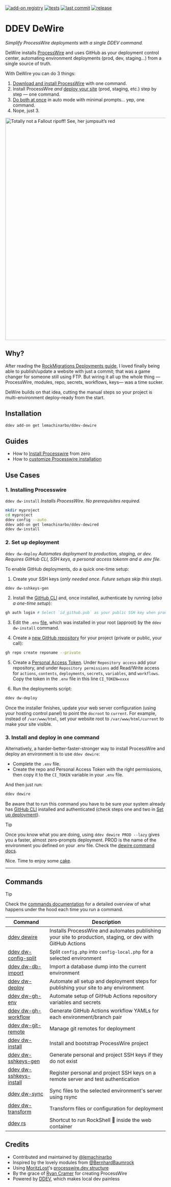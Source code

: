 [![add-on registry](https://img.shields.io/badge/DDEV-Add--on_Registry-blue)](https://addons.ddev.com)
[![tests](https://github.com/lemachinarbo/ddev-dewire/actions/workflows/tests.yml/badge.svg?branch=main)](https://github.com/lemachinarbo/ddev-dewire/actions/workflows/tests.yml?query=branch%3Amain)
[![last commit](https://img.shields.io/github/last-commit/lemachinarbo/ddev-DeWire)](https://github.com/lemachinarbo/ddev-dewire/commits)
[![release](https://img.shields.io/github/v/release/lemachinarbo/ddev-dewire)](https://github.com/lemachinarbo/ddev-dewire/releases/latest)

# DDEV DeWire
*Simplify ProcessWire deployments with a single DDEV command.*

DeWire installs [ProcessWire](https://github.com/processwire/processwire) and uses GitHub as your deployment control center, automating environment deployments (prod, dev, staging…) from a single source of truth.


With DeWire you can do 3 things:

1. [Download and install ProcessWire](#1-installing-processwire) with one command.
2. Install ProcessWire *and* [deploy your site](#2-set-up-deployment) (prod, staging, etc.) step by step — one command.
3. [Do both at once](#3-install-and-deploy-in-one-command) in auto mode with minimal prompts… yep, one command.
4. Nope, just 3.

<img width="1200" height="695" alt="Totally not a Fallout ripoff! See, her jumpsuit’s red" src="https://github.com/user-attachments/assets/5032c77b-5a37-4970-819e-5fbbab66b360" />


## Why?

After reading the [RockMigrations Deployments guide](https://www.baumrock.com/en/processwire/modules/rockmigrations/docs/deploy/#update-config.php), I loved finally being able to publish/update a website with just a commit; that was a game changer for someone still using FTP. But wiring it all up the whole thing —ProcessWire, modules, repo, secrets, workflows, keys— was a time sucker.

DeWire builds on that idea, cutting the manual steps so your project is multi-environment deploy–ready from the start.


## Installation

```bash
ddev add-on get lemachinarbo/ddev-dewire
```

## Guides

- How to [Install Processwire](https://github.com/lemachinarbo/ddev-dewire/wiki/(How-to)-Install-Processwire) from zero
- How to [customize Processwire installation](https://github.com/lemachinarbo/ddev-dewire/wiki/(How-to)-Install-Processwire#customizing-your-installation)


## Use Cases

### 1. Installing Processwire

`ddev dw-install` *Installs ProcessWire. No prerequisites required.*

```bash
mkdir myproject
cd myproject
ddev config --auto
ddev add-on get lemachinarbo/ddev-dewired
ddev dw-install
```

### 2. Set up deployment

`ddev dw-deploy` *Automates deployment to production, staging, or dev. Requires GitHub CLI, SSH keys, a personal access tokenm and a .env file.*

To enable GitHub deployments, do a quick one-time setup:

1. Create your SSH keys (*only needed once. Future setups skip this step*).

```sh
ddev dw-sshkeys-gen
```

2. Install the [GitHub CLI](https://github.com/cli/cli#installation) and, once installed, authenticate by running (*also a one-time setup*):

```sh
gh auth login # Select `id_github.pub` as your public SSH key when prompted.
```

3. Edit the `.env` [file](https://raw.githubusercontent.com/lemachinarbo/ddev-compwser/dev/compwser/templates/.env.example), which was installed in your root (approot) by the `ddev dw-install` command.

2. Create a [new GitHub repository](https://github.com/new) for your project (private or public, your call):

```sh
gh repo create reponame --private

```

5. Create a [Personal Access Token](https://github.com/settings/personal-access-tokens). Under `Repository access` add your repository, and under `Repository permissions` add Read/Write access for `actions`, `contents`, `deployments`, `secrets`, `variables`, and `workflows`.
Copy the token in the `.env` file in this line `CI_TOKEN=xxxx`

6. Run the deployments script:

```sh
ddev dw-deploy
```

Once the installer finishes, update your web server configuration (using your hosting control panel) to point the `docroot` to `current`. For example, instead of `/var/www/html`, set your website root to `/var/www/html/current` to make your site visible.


### 3. Install and deploy in one command
Alternatively, a harder-better-faster-stronger way to install ProcessWire and deploy an environment is to use `ddev dewire`:

- Complete the `.env` file.
- Create the repo and Personal Access Token with the right permissions, then copy it to the `CI_TOKEN` variable in your `.env` file.

And then just run:

```sh
ddev dewire
```

Be aware that to run this command you have to be sure your system already has [GitHub CLI](https://github.com/cli/cli#installation) installed and authenticated (check steps one and two in [Set up deployment](#2-set-up-deployment)).

> [!Tip]
> Once you know what you are doing, using `ddev dewire PROD --lazy` gives you a faster, almost zero-prompts deployment.
> PROD is the name of the environment you defined on your .env file. Check the [dewire command docs](https://github.com/lemachinarbo/ddev-dewire/wiki/dewired#usage).

Nice. Time to enjoy some [cake](https://en.wikipedia.org/wiki/The_cake_is_a_lie).

--- 


## Commands

> [!TIP]
> Check the [commands documentation](https://github.com/lemachinarbo/ddev-dewire/wiki) for a detailed overview of what happens under the hood each time you run a command.

| Command | Description |
| ------- | ----------- |
| [ddev dewire](https://github.com/lemachinarbo/ddev-dewire/wiki/dewire) | Installs ProcessWire and automates publishing your site to production, staging, or dev with GitHub Actions |
| [ddev dw-config-split](https://github.com/lemachinarbo/ddev-dewire/wiki/dw%E2%80%90config%E2%80%90split) | Split `config.php` into `config-local.php` for a selected environment |
| [ddev dw-db-import](https://github.com/lemachinarbo/ddev-dewire/wiki/dw%E2%80%90db%E2%80%90import) | Import a database dump into the current environment |
| [ddev dw-deploy](https://github.com/lemachinarbo/ddev-dewire/wiki/dw%E2%80%90deploy) | Automate all setup and deployment steps for publishing your site to any environment |
| [ddev dw-gh-env](https://github.com/lemachinarbo/ddev-dewire/wiki/dw%E2%80%90gh%E2%80%90env) | Automate setup of GitHub Actions repository variables and secrets |
| [ddev dw-gh-workflow](https://github.com/lemachinarbo/ddev-dewire/wiki/dw%E2%80%90gh%E2%80%90workflow) | Generate GitHub Actions workflow YAMLs for each environment/branch pair |
| [ddev dw-git-remote](https://github.com/lemachinarbo/ddev-dewire/wiki/dw%E2%80%90git%E2%80%90remote) | Manage git remotes for deployment |
| [ddev dw-install](https://github.com/lemachinarbo/ddev-dewire/wiki/dw%E2%80%90install) | Install and bootstrap ProcessWire project |
| [ddev dw-sshkeys-gen](https://github.com/lemachinarbo/ddev-dewire/wiki/dw%E2%80%90sshkeys%E2%80%90gen) | Generate personal and project SSH keys if they do not exist |
| [ddev dw-sshkeys-install](https://github.com/lemachinarbo/ddev-dewire/wiki/dw%E2%80%90sshkeys%E2%80%90install) | Register personal and project SSH keys on a remote server and test authentication |
| [ddev dw-sync](https://github.com/lemachinarbo/ddev-dewire/wiki/dw%E2%80%90sync) | Sync files to the selected environment's server using rsync |
| [ddev dw-transform](https://github.com/lemachinarbo/ddev-dewire/wiki/dw%E2%80%90transform) | Transform files or configuration for deployment |
| [ddev rs](https://github.com/lemachinarbo/ddev-dewire/wiki/rs) | Shortcut to run RockShell 🤍 inside the web container |


## Credits

- Contributed and maintained by [@lemachinarbo](https://github.com/lemachinarbo)
- Inspired by the lovely modules from [@BernhardBaumrock](https://github.com/BernhardBaumrock/)
- Using [MoritzLost](https://github.com/moritzlost)'s [processwire.dev structure](https://github.com/MoritzLost/ProcessWireDev/blob/master/site/02-setup-and-structure/02-integrate-composer-with-processwire.md)
- By the grace of [Ryan Cramer](https://github.com/ryancramerdesign) for creating ProcessWire
- Powered by [DDEV](https://github.com/drud/ddev), which makes local dev painless
